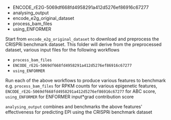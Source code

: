 * ENCODE_rE2G-5069df668fd4958291a412d5276ef86916c67277
* analysing_output
* encode_e2g_original_dataset
* process_bam_files
* using_ENFORMER

Start from `encode_e2g_original_dataset` to download and preprocess the CRISPRi benchmark dataset. This folder will derive from the preprocessed dataset, various input files for the following workflows
- `process_bam_files`
- `ENCODE_rE2G-5069df668fd4958291a412d5276ef86916c67277`
- `using_ENFORMER`

Run each of the above workflows to produce various features to benchmark e.g. `process_bam_files` for RPKM counts for various epigenetic features, `ENCODE_rE2G-5069df668fd4958291a412d5276ef86916c67277` for ABC score, `using_ENFORMER` for ENFORMER input*grad contribution score

`analysing_output` combines and benchmarks the above features' effectiveness for predicting EPI using the CRISPRi benchmark dataset

